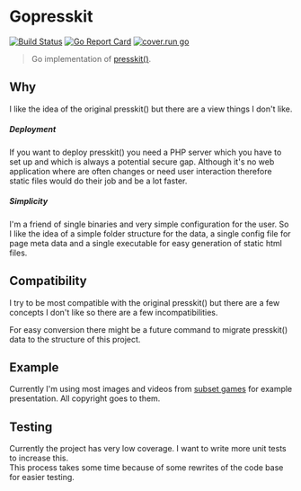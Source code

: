 # Gopresskit

[![Build Status](https://travis-ci.org/mbndr/logo.svg?branch=master)](https://travis-ci.org/mbndr/logo)
[![Go Report Card](https://goreportcard.com/badge/github.com/mbndr/gopresskit)](https://goreportcard.com/report/github.com/mbndr/gopresskit)
[![cover.run go](https://cover.run/go/github.com/mbndr/gopresskit.svg)](https://cover.run/go/github.com/mbndr/gopresskit)

 > Go implementation of [presskit()](https://github.com/ramiismail/dopresskit).

## Why
I like the idea of the original presskit() but there are a view things I don't like.

##### Deployment
If you want to deploy presskit() you need a PHP server which you have to set up and which is always a potential secure gap. Although it's no web application where are often changes or need user interaction therefore static files would do their job and be a lot faster.

##### Simplicity
I'm a friend of single binaries and very simple configuration for the user. So I like the idea of a simple folder structure for the data, a single config file for page meta data and a single executable for easy generation of static html files.

## Compatibility
I try to be most compatible with the original presskit() but there are a few concepts I don't like so there are a few incompatibilities.

For easy conversion there might be a future command to migrate presskit() data to the structure of this project.

## Example
Currently I'm using most images and videos from [subset games](http://subsetgames.com/presskit/sheet.php?p=into_the_breach) for example presentation. All copyright goes to them.

## Testing
Currently the project has very low coverage. I want to write more unit tests to increase this.  
This process takes some time because of some rewrites of the code base for easier testing.
